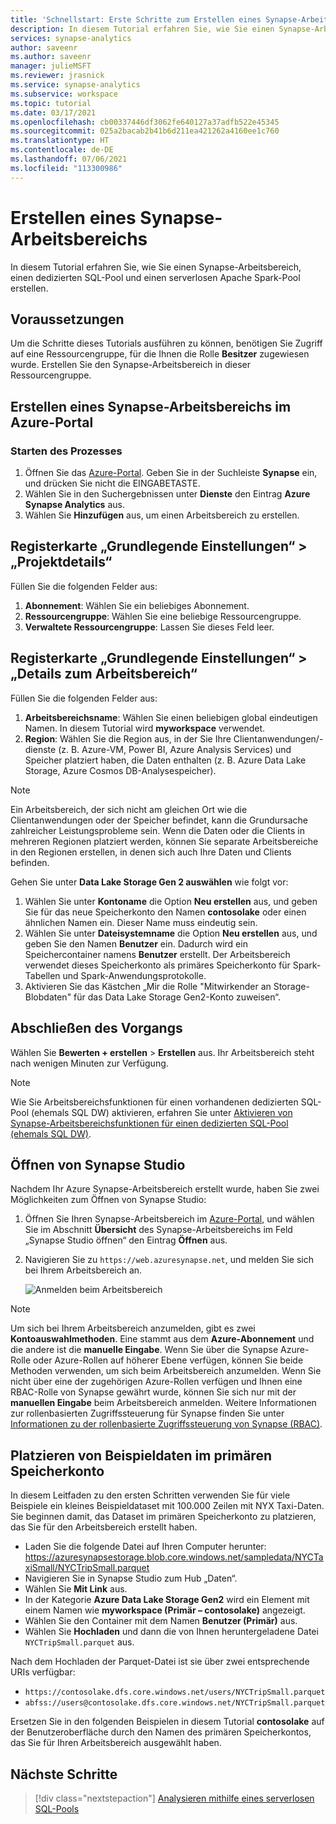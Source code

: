 ```yaml
---
title: 'Schnellstart: Erste Schritte zum Erstellen eines Synapse-Arbeitsbereichs'
description: In diesem Tutorial erfahren Sie, wie Sie einen Synapse-Arbeitsbereich, einen dedizierten SQL-Pool und einen serverlosen Apache Spark-Pool erstellen.
services: synapse-analytics
author: saveenr
ms.author: saveenr
manager: julieMSFT
ms.reviewer: jrasnick
ms.service: synapse-analytics
ms.subservice: workspace
ms.topic: tutorial
ms.date: 03/17/2021
ms.openlocfilehash: cb00337446df3062fe640127a37adfb522e45345
ms.sourcegitcommit: 025a2bacab2b41b6d211ea421262a4160ee1c760
ms.translationtype: HT
ms.contentlocale: de-DE
ms.lasthandoff: 07/06/2021
ms.locfileid: "113300986"
---
```

# <a name="creating-a-synapse-workspace"></a>Erstellen eines Synapse-Arbeitsbereichs

In diesem Tutorial erfahren Sie, wie Sie einen Synapse-Arbeitsbereich, einen dedizierten SQL-Pool und einen serverlosen Apache Spark-Pool erstellen. 

## <a name="prerequisites"></a>Voraussetzungen

Um die Schritte dieses Tutorials ausführen zu können, benötigen Sie Zugriff auf eine Ressourcengruppe, für die Ihnen die Rolle **Besitzer** zugewiesen wurde. Erstellen Sie den Synapse-Arbeitsbereich in dieser Ressourcengruppe.

## <a name="create-a-synapse-workspace-in-the-azure-portal"></a>Erstellen eines Synapse-Arbeitsbereichs im Azure-Portal

### <a name="start-the-process"></a>Starten des Prozesses
1. Öffnen Sie das [Azure-Portal](https://portal.azure.com). Geben Sie in der Suchleiste **Synapse** ein, und drücken Sie nicht die EINGABETASTE.
1. Wählen Sie in den Suchergebnissen unter **Dienste** den Eintrag **Azure Synapse Analytics** aus.
1. Wählen Sie **Hinzufügen** aus, um einen Arbeitsbereich zu erstellen.

## <a name="basics-tab--project-details"></a>Registerkarte „Grundlegende Einstellungen“ > „Projektdetails“
Füllen Sie die folgenden Felder aus:

1. **Abonnement**: Wählen Sie ein beliebiges Abonnement.
1. **Ressourcengruppe**: Wählen Sie eine beliebige Ressourcengruppe.
1. **Verwaltete Ressourcengruppe**: Lassen Sie dieses Feld leer.

## <a name="basics-tab--workspace-details"></a>Registerkarte „Grundlegende Einstellungen“ > „Details zum Arbeitsbereich“
Füllen Sie die folgenden Felder aus:

1. **Arbeitsbereichsname**: Wählen Sie einen beliebigen global eindeutigen Namen. In diesem Tutorial wird **myworkspace** verwendet.
1. **Region**: Wählen Sie die Region aus, in der Sie Ihre Clientanwendungen/-dienste (z. B. Azure-VM, Power BI, Azure Analysis Services) und Speicher platziert haben, die Daten enthalten (z. B. Azure Data Lake Storage, Azure Cosmos DB-Analysespeicher).

> [!NOTE]
> Ein Arbeitsbereich, der sich nicht am gleichen Ort wie die Clientanwendungen oder der Speicher befindet, kann die Grundursache zahlreicher Leistungsprobleme sein. Wenn die Daten oder die Clients in mehreren Regionen platziert werden, können Sie separate Arbeitsbereiche in den Regionen erstellen, in denen sich auch Ihre Daten und Clients befinden.

Gehen Sie unter **Data Lake Storage Gen 2 auswählen** wie folgt vor:

1. Wählen Sie unter **Kontoname** die Option **Neu erstellen** aus, und geben Sie für das neue Speicherkonto den Namen **contosolake** oder einen ähnlichen Namen ein. Dieser Name muss eindeutig sein.
1. Wählen Sie unter **Dateisystemname** die Option **Neu erstellen** aus, und geben Sie den Namen **Benutzer** ein. Dadurch wird ein Speichercontainer namens **Benutzer** erstellt. Der Arbeitsbereich verwendet dieses Speicherkonto als primäres Speicherkonto für Spark-Tabellen und Spark-Anwendungsprotokolle.
1. Aktivieren Sie das Kästchen „Mir die Rolle "Mitwirkender an Storage-Blobdaten" für das Data Lake Storage Gen2-Konto zuweisen“. 

## <a name="completing-the-process"></a>Abschließen des Vorgangs
Wählen Sie **Bewerten + erstellen** > **Erstellen** aus. Ihr Arbeitsbereich steht nach wenigen Minuten zur Verfügung.

> [!NOTE]
> Wie Sie Arbeitsbereichsfunktionen für einen vorhandenen dedizierten SQL-Pool (ehemals SQL DW) aktivieren, erfahren Sie unter [Aktivieren von Synapse-Arbeitsbereichsfunktionen für einen dedizierten SQL-Pool (ehemals SQL DW)](./sql-data-warehouse/workspace-connected-create.md).


## <a name="open-synapse-studio"></a>Öffnen von Synapse Studio

Nachdem Ihr Azure Synapse-Arbeitsbereich erstellt wurde, haben Sie zwei Möglichkeiten zum Öffnen von Synapse Studio:

1. Öffnen Sie Ihren Synapse-Arbeitsbereich im [Azure-Portal](https://portal.azure.com), und wählen Sie im Abschnitt **Übersicht** des Synapse-Arbeitsbereichs im Feld „Synapse Studio öffnen“ den Eintrag **Öffnen** aus.
1. Navigieren Sie zu `https://web.azuresynapse.net`, und melden Sie sich bei Ihrem Arbeitsbereich an.

    ![Anmelden beim Arbeitsbereich](./security/media/common/login-workspace.png)

> [!NOTE]
> Um sich bei Ihrem Arbeitsbereich anzumelden, gibt es zwei **Kontoauswahlmethoden**. Eine stammt aus dem **Azure-Abonnement** und die andere ist die **manuelle Eingabe**. Wenn Sie über die Synapse Azure-Rolle oder Azure-Rollen auf höherer Ebene verfügen, können Sie beide Methoden verwenden, um sich beim Arbeitsbereich anzumelden. Wenn Sie nicht über eine der zugehörigen Azure-Rollen verfügen und Ihnen eine RBAC-Rolle von Synapse gewährt wurde, können Sie sich nur mit der **manuellen Eingabe** beim Arbeitsbereich anmelden. Weitere Informationen zur rollenbasierten Zugriffssteuerung für Synapse finden Sie unter [Informationen zu der rollenbasierte Zugriffssteuerung von Synapse (RBAC)](./security/synapse-workspace-synapse-rbac.md).


## <a name="place-sample-data-into-the-primary-storage-account"></a>Platzieren von Beispieldaten im primären Speicherkonto
In diesem Leitfaden zu den ersten Schritten verwenden Sie für viele Beispiele ein kleines Beispieldataset mit 100.000 Zeilen mit NYX Taxi-Daten. Sie beginnen damit, das Dataset im primären Speicherkonto zu platzieren, das Sie für den Arbeitsbereich erstellt haben.

* Laden Sie die folgende Datei auf Ihren Computer herunter: https://azuresynapsestorage.blob.core.windows.net/sampledata/NYCTaxiSmall/NYCTripSmall.parquet 
* Navigieren Sie in Synapse Studio zum Hub „Daten“. 
* Wählen Sie **Mit Link** aus.
* In der Kategorie **Azure Data Lake Storage Gen2** wird ein Element mit einem Namen wie **myworkspace (Primär – contosolake)** angezeigt.
* Wählen Sie den Container mit dem Namen **Benutzer (Primär)** aus.
* Wählen Sie **Hochladen** und dann die von Ihnen heruntergeladene Datei `NYCTripSmall.parquet` aus.

Nach dem Hochladen der Parquet-Datei ist sie über zwei entsprechende URIs verfügbar:
* `https://contosolake.dfs.core.windows.net/users/NYCTripSmall.parquet` 
* `abfss://users@contosolake.dfs.core.windows.net/NYCTripSmall.parquet`

Ersetzen Sie in den folgenden Beispielen in diesem Tutorial **contosolake** auf der Benutzeroberfläche durch den Namen des primären Speicherkontos, das Sie für Ihren Arbeitsbereich ausgewählt haben.



## <a name="next-steps"></a>Nächste Schritte

> [!div class="nextstepaction"]
> [Analysieren mithilfe eines serverlosen SQL-Pools](get-started-analyze-sql-on-demand.md)
